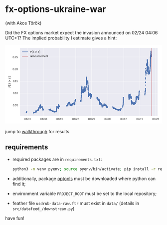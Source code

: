 # fx-options-ukraine-war

(with Akos Török)

Did the FX options market expect the invasion announced on 02/24 04:06 UTC+1? The implied probability I estimate gives a hint:

![probability of invasion](./output/figures/prob-nonparam-thresh85.png "probability of invasion")

jump to [walkthrough](./walkthrough.ipynb) for results

## requirements
* required packages are in `requirements.txt`:

    ```bash
    python3 -m venv pyenv; source pyenv/bin/activate; pip install -r requirements.txt
    ```

* additionally, package [optools](https://github.com/ipozdeev/optools) must be downloaded where python can find it;
* environment variable `PROJECT_ROOT` must be set to the local repository;
* feather file `usdrub-data-raw.ftr` must exist in `data/` (details in `src/datafeed_/downstream.py`) 

have fun!